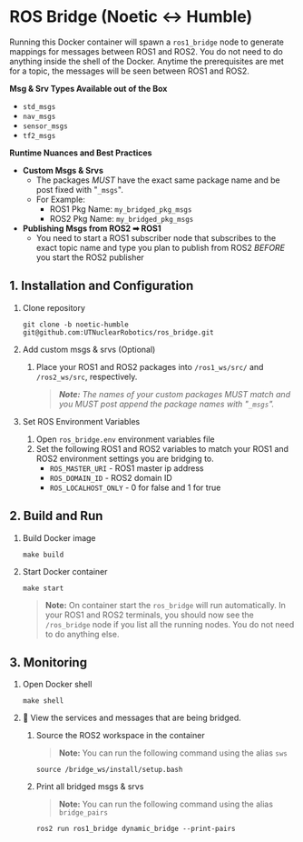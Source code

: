 # ROS Bridge (Noetic <-> Humble)
Running this Docker container will spawn a `ros1_bridge` node to generate mappings for messages between ROS1 and ROS2. You do not need to do anything inside the shell of the Docker. Anytime the prerequisites are met for a topic, the messages will be seen between ROS1 and ROS2.

**Msg & Srv Types Available out of the Box**
- `std_msgs` 
- `nav_msgs`
- `sensor_msgs`
- `tf2_msgs`

**Runtime Nuances and Best Practices**
- **Custom Msgs & Srvs**
    - The packages _MUST_ have the exact same package name and be post fixed with "`_msgs`".
    - For Example:
      - ROS1 Pkg Name: `my_bridged_pkg_msgs`
      - ROS2 Pkg Name: `my_bridged_pkg_msgs`
- **Publishing Msgs from ROS2 ➡ ROS1**
    - You need to start a ROS1 subscriber node that subscribes to the exact topic name and type you plan to publish from ROS2 _BEFORE_ you start the ROS2 publisher
 

## 1. Installation and Configuration
1. Clone repository
   
   ```shell
   git clone -b noetic-humble git@github.com:UTNuclearRobotics/ros_bridge.git
   ```
2. Add custom msgs & srvs (Optional)
   1. Place your ROS1 and ROS2 packages into `/ros1_ws/src/` and `/ros2_ws/src`, respectively.
      
      > _**Note:** The names of your custom packages MUST match and you MUST post append the package names with "`_msgs`"._
      
3. Set ROS Environment Variables
   1. Open `ros_bridge.env` environment variables file
   2. Set the following ROS1 and ROS2 variables to match your ROS1 and ROS2 environment settings you are bridging to.
      - `ROS_MASTER_URI` - ROS1 master ip address
      - `ROS_DOMAIN_ID`  - ROS2 domain ID
      - `ROS_LOCALHOST_ONLY` - 0 for false and 1 for true

## 2. Build and Run
1. Build Docker image
   ```shell
   make build
   ```
2. Start Docker container
   ```shell
   make start
   ```

   > **Note:** On container start the `ros_bridge` will run automatically. In your ROS1 and ROS2 terminals, you should now see the `/ros_bridge` node if you list all the running nodes. You do not need to do anything else.
   
## 3. Monitoring
1. Open Docker shell
   
   ```shell
   make shell
   ```
3. 🐳 View the services and messages that are being bridged.
   1. Source the ROS2 workspace in the container
      
       > **Note:** You can run the following command using the alias `sws`
       ```shell
       source /bridge_ws/install/setup.bash
       ```
       
   2. Print all bridged msgs & srvs

        > **Note:** You can run the following command using the alias `bridge_pairs`
        ```shell
        ros2 run ros1_bridge dynamic_bridge --print-pairs
        ```
